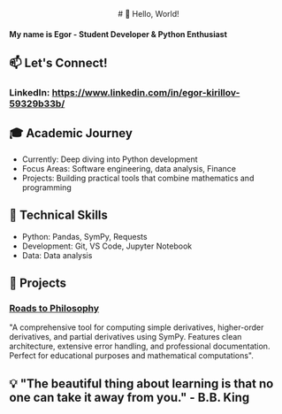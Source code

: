 <div align="center">
# 👋 Hello, World!
</div>

#### My name is Egor - Student Developer & Python Enthusiast

## 📫 Let's Connect!
### LinkedIn: https://www.linkedin.com/in/egor-kirillov-59329b33b/

## 🎓 Academic Journey
- Currently: Deep diving into Python development
- Focus Areas: Software engineering, data analysis, Finance
- Projects: Building practical tools that combine mathematics and programming

## 🔧 Technical Skills
- Python: Pandas, SymPy, Requests
- Development: Git, VS Code, Jupyter Notebook
- Data: Data analysis

## 🚀 Projects

### [Roads to Philosophy](https://github.com/ВАШ_USERNAME/roads-to-philosophy)
"A comprehensive tool for computing simple derivatives, higher-order derivatives, and partial derivatives using SymPy. Features clean architecture, extensive error handling, and professional documentation. Perfect for educational purposes and mathematical computations".

## <div align="center">
## 💡 "The beautiful thing about learning is that no one can take it away from you." - B.B. King
## </div>
